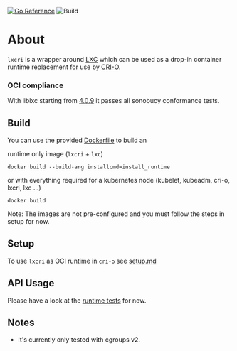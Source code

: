 [![Go Reference](https://pkg.go.dev/badge/github.com/lxc/lxcri.svg)](https://pkg.go.dev/github.com/lxc/lxcri)
![Build](https://github.com/lxc/lxcri/actions/workflows/build.yml/badge.svg)

# About

`lxcri` is a wrapper around [LXC](https://github.com/lxc/lxc) which can be used as
a drop-in container runtime replacement for use by [CRI-O](https://github.com/kubernetes-sigs/cri-o).

### OCI compliance

With liblxc starting from [4.0.9](https://linuxcontainers.org/lxc/news/#lxc-409-lts-has-been-released)
it passes all sonobuoy conformance tests.

## Build

You can use the provided [Dockerfile](Dockerfile) to build an</br>

runtime only image (`lxcri` + `lxc`)

`docker build --build-arg installcmd=install_runtime`

or with everything required for a kubernetes node (kubelet, kubeadm, cri-o, lxcri, lxc ...)

`docker build`

Note: The images are not pre-configured and you must follow the steps in setup for now.

## Setup

To use `lxcri` as OCI runtime in `cri-o` see [setup.md](doc/setup.md)

## API Usage

Please have a look at the [runtime tests](runtime_test.go) for now.

## Notes

* It's currently only tested with cgroups v2.
